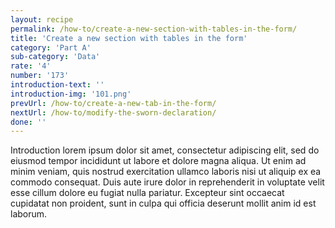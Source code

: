 ```yaml
---
layout: recipe
permalink: /how-to/create-a-new-section-with-tables-in-the-form/
title: 'Create a new section with tables in the form'
category: 'Part A'
sub-category: 'Data'
rate: '4'
number: '173'
introduction-text: ''
introduction-img: '101.png'
prevUrl: /how-to/create-a-new-tab-in-the-form/
nextUrl: /how-to/modify-the-sworn-declaration/
done: ''
---
```


Introduction lorem ipsum dolor sit amet, consectetur adipiscing elit, sed do eiusmod tempor incididunt ut labore et dolore magna aliqua. Ut enim ad minim veniam, quis nostrud exercitation ullamco laboris nisi ut aliquip ex ea commodo consequat. Duis aute irure dolor in reprehenderit in voluptate velit esse cillum dolore eu fugiat nulla pariatur. Excepteur sint occaecat cupidatat non proident, sunt in culpa qui officia deserunt mollit anim id est laborum.

